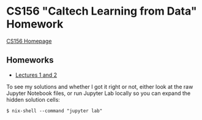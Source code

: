 # CS156 "Caltech Learning from Data" Homework

[CS156 Homepage](https://work.caltech.edu/telecourse)

## Homeworks

* [Lectures 1 and 2](HW1.ipynb)

To see my solutions and whether I got it right or not, either look at the raw Jupyter Notebook files, or run Jupyter Lab locally so you can expand the hidden solution cells:

```
$ nix-shell --command "jupyter lab"
```
